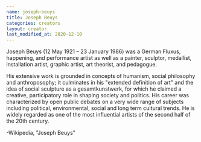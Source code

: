 ```yaml
---
name: joseph-beuys
title: Joseph Beuys
categories: creators
layout: creator
last_modified_at: 2020-12-10
---
```

Joseph Beuys (12 May 1921 – 23 January 1986) was a German Fluxus, happening, and performance artist as well as a painter, sculptor, medallist, installation artist, graphic artist, art theorist, and pedagogue.

His extensive work is grounded in concepts of humanism, social philosophy and anthroposophy; it culminates in his "extended definition of art" and the idea of social sculpture as a gesamtkunstwerk, for which he claimed a creative, participatory role in shaping society and politics. His career was characterized by open public debates on a very wide range of subjects including political, environmental, social and long term cultural trends. He is widely regarded as one of the most influential artists of the second half of the 20th century.

-Wikipedia, "Joseph Beuys"